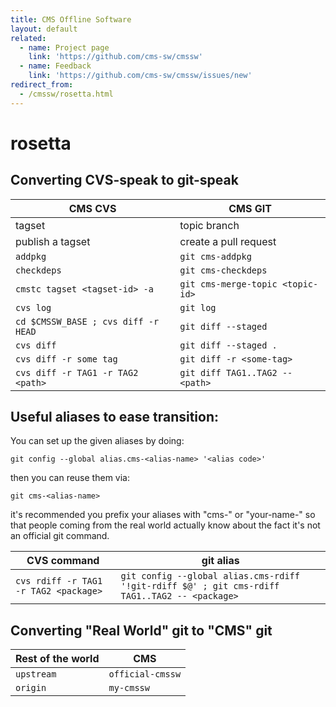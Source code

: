 ```yaml
---
title: CMS Offline Software
layout: default
related:
  - name: Project page
    link: 'https://github.com/cms-sw/cmssw'
  - name: Feedback
    link: 'https://github.com/cms-sw/cmssw/issues/new'
redirect_from:
  - /cmssw/rosetta.html
---
```


# rosetta

## Converting CVS-speak to git-speak

| CMS CVS | CMS GIT |
| --- | --- |
| tagset | topic branch |
| publish a tagset | create a pull request |
| `addpkg` | `git cms-addpkg` |
| `checkdeps` | `git cms-checkdeps` |
| `cmstc tagset <tagset-id> -a` | `git cms-merge-topic <topic-id>` |
| `cvs log` | `git log` |
| `cd $CMSSW_BASE ; cvs diff -r HEAD` | `git diff --staged` |
| `cvs diff` | `git diff --staged .` |
| `cvs diff -r some tag` | `git diff -r <some-tag>` |
| `cvs diff -r TAG1 -r TAG2 <path>` | `git diff TAG1..TAG2 -- <path>` |

## Useful aliases to ease transition:

You can set up the given aliases by doing:

```text
git config --global alias.cms-<alias-name> '<alias code>'
```

then you can reuse them via:

```text
git cms-<alias-name>
```

it's recommended you prefix your aliases with "cms-" or "your-name-" so that people coming from the real world actually know about the fact it's not an official git command.

| CVS command | git alias |
| --- | --- |
| `cvs rdiff -r TAG1 -r TAG2 <package>` | `git config --global alias.cms-rdiff '!git-rdiff $@' ; git cms-rdiff TAG1..TAG2 -- <package>` |

## Converting "Real World" git to "CMS" git

| Rest of the world | CMS |
| --- | --- |
| `upstream` | `official-cmssw` |
| `origin` | `my-cmssw` |


